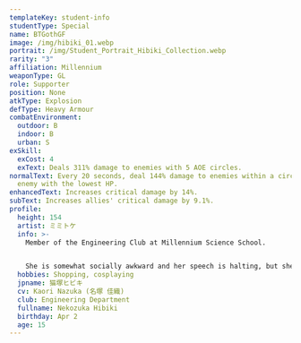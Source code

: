 ```yaml
---
templateKey: student-info
studentType: Special
name: BTGothGF
image: /img/hibiki_01.webp
portrait: /img/Student_Portrait_Hibiki_Collection.webp
rarity: "3"
affiliation: Millennium
weaponType: GL
role: Supporter
position: None
atkType: Explosion
defType: Heavy Armour
combatEnvironment:
  outdoor: B
  indoor: B
  urban: S
exSkill:
  exCost: 4
  exText: Deals 311% damage to enemies with 5 AOE circles.
normalText: Every 20 seconds, deal 144% damage to enemies within a circle of the
  enemy with the lowest HP.
enhancedText: Increases critical damage by 14%.
subText: Increases allies' critical damage by 9.1%.
profile:
  height: 154
  artist: ミミトケ
  info: >-
    Member of the Engineering Club at Millennium Science School.


    She is somewhat socially awkward and her speech is halting, but she has a natural talent for engineering and has invented many strange things. Her inventions are almost flawless, and it is no exaggeration to say that all of them are masterpieces, but there is always one odd feature that often baffles the user.
  hobbies: Shopping, cosplaying
  jpname: 猫塚ヒビキ
  cv: Kaori Nazuka (名塚 佳織)
  club: Engineering Department
  fullname: Nekozuka Hibiki
  birthday: Apr 2
  age: 15
---
```

